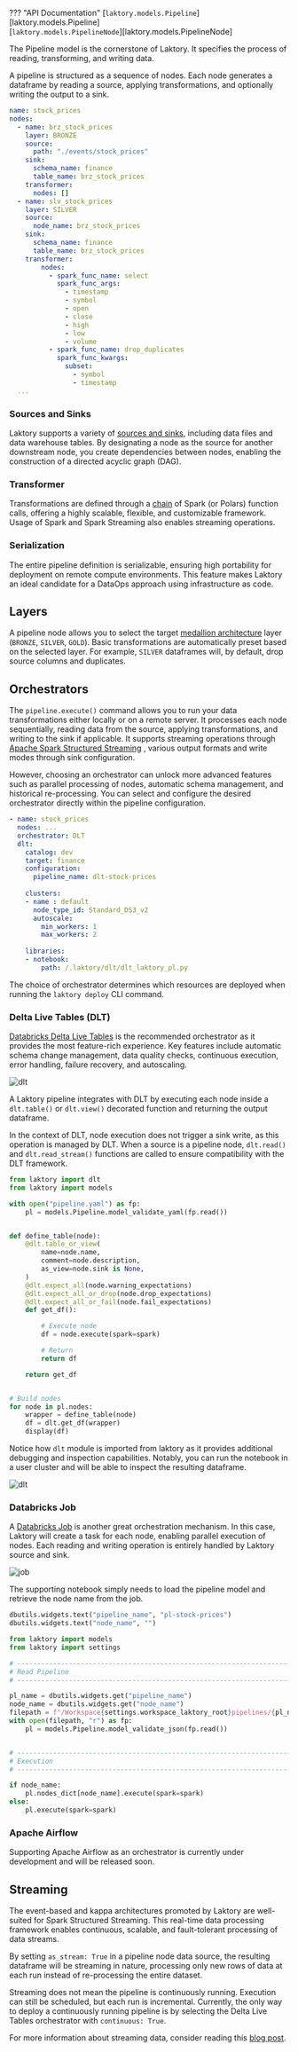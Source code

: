 ??? "API Documentation"
    [`laktory.models.Pipeline`][laktory.models.Pipeline]<br>
    [`laktory.models.PipelineNode`][laktory.models.PipelineNode]<br>

The Pipeline model is the cornerstone of Laktory. It specifies the process of 
reading, transforming, and writing data.

A pipeline is structured as a sequence of nodes. Each node generates a 
dataframe by reading a source, applying transformations, and optionally writing
the output to a sink.

```yaml
name: stock_prices
nodes:
  - name: brz_stock_prices
    layer: BRONZE
    source:
      path: "./events/stock_prices"
    sink:
      schema_name: finance
      table_name: brz_stock_prices
    transformer: 
      nodes: []
  - name: slv_stock_prices
    layer: SILVER
    source:
      node_name: brz_stock_prices
    sink:
      schema_name: finance
      table_name: brz_stock_prices
    transformer:
        nodes:
          - spark_func_name: select
            spark_func_args:
              - timestamp
              - symbol
              - open
              - close
              - high
              - low
              - volume
          - spark_func_name: drop_duplicates
            spark_func_kwargs:
              subset:
                - symbol
                - timestamp
  ...
```

### Sources and Sinks
Laktory supports a variety of [sources and sinks](./sources.md), including
data files and data warehouse tables. By designating a node as the source for
another downstream node, you create dependencies between nodes, enabling the
construction of a directed acyclic graph (DAG).

### Transformer
Transformations are defined through a [chain](./sparkchain.md) of Spark 
(or Polars) function calls, offering a highly scalable, flexible, and 
customizable framework. Usage of Spark and Spark Streaming also 
enables streaming operations.

### Serialization
The entire pipeline definition is serializable, ensuring high portability for 
deployment on remote compute environments. This feature makes Laktory an ideal 
candidate for a DataOps approach using infrastructure as code.

## Layers
A pipeline node allows you to select the target [medallion architecture](../design.md/#medallion-architecture)
layer (`BRONZE`, `SILVER`, `GOLD`). Basic transformations are automatically 
preset based on the selected layer. For example, `SILVER` dataframes will,
by default, drop source columns and duplicates.

## Orchestrators
The `pipeline.execute()` command allows you to run your data transformations 
either locally or on a remote server. It processes each node sequentially, 
reading data from the source, applying transformations, and writing to the
sink if applicable. It supports streaming operations through [Apache Spark
Structured Streaming]((https://spark.apache.org/docs/latest/structured-streaming-programming-guide.html))
, various output formats and write modes through sink configuration.

However, choosing an orchestrator can unlock more advanced features such as 
parallel processing of nodes, automatic schema management, and historical
re-processing. You can select and configure the desired orchestrator directly 
within the pipeline configuration.

```yaml title="pipeline.yaml"
- name: stock_prices
  nodes: ...
  orchestrator: DLT
  dlt:
    catalog: dev
    target: finance
    configuration:
      pipeline_name: dlt-stock-prices
    
    clusters:
    - name : default
      node_type_id: Standard_DS3_v2
      autoscale:
        min_workers: 1
        max_workers: 2
    
    libraries:
    - notebook:
        path: /.laktory/dlt/dlt_laktory_pl.py
```

The choice of orchestrator determines which resources are deployed when 
running the `laktory deploy` CLI command. 

### Delta Live Tables (DLT)
[Databricks Delta Live Tables](https://www.databricks.com/product/delta-live-tables)
is the recommended orchestrator as it provides the most feature-rich 
experience. Key features include automatic schema change management, data 
quality checks, continuous execution, error handling, failure recovery, and
autoscaling.

![dlt](../../images/dlt_stock_prices.png)

A Laktory pipeline integrates with DLT by executing each node inside a
`dlt.table()` or `dlt.view()` decorated function and returning the output
dataframe. 

In the context of DLT, node execution does not trigger a sink write, as this
operation is managed by DLT. When a source is a pipeline node, 
`dlt.read()` and `dlt.read_stream()` functions are called to ensure 
compatibility with the DLT framework. 


```py title="dlt_laktory_pl"
from laktory import dlt
from laktory import models

with open("pipeline.yaml") as fp:
    pl = models.Pipeline.model_validate_yaml(fp.read())


def define_table(node):
    @dlt.table_or_view(
        name=node.name,
        comment=node.description,
        as_view=node.sink is None,
    )
    @dlt.expect_all(node.warning_expectations)
    @dlt.expect_all_or_drop(node.drop_expectations)
    @dlt.expect_all_or_fail(node.fail_expectations)
    def get_df():

        # Execute node
        df = node.execute(spark=spark)

        # Return
        return df

    return get_df


# Build nodes
for node in pl.nodes:
    wrapper = define_table(node)
    df = dlt.get_df(wrapper)
    display(df)
```

Notice how `dlt` module is imported from laktory as it provides additional
debugging and inspection capabilities. Notably, you can run the notebook in a
user cluster and will be able to inspect the resulting dataframe.

![dlt](../../images/dlt_debug.png)


### Databricks Job
A [Databricks Job](https://docs.databricks.com/en/workflows/jobs/create-run-jobs.html)
is another great orchestration mechanism. In this case, Laktory will create a 
task for each node, enabling parallel execution of nodes. Each reading and 
writing operation is entirely handled by Laktory source and sink. 

![job](../../images/job_stock_prices.png)

The supporting notebook simply needs to load the pipeline model and retrieve
the node name from the job.

```py title="job_laktory_pl"
dbutils.widgets.text("pipeline_name", "pl-stock-prices")
dbutils.widgets.text("node_name", "")

from laktory import models
from laktory import settings

# --------------------------------------------------------------------------- #
# Read Pipeline                                                               #
# --------------------------------------------------------------------------- #

pl_name = dbutils.widgets.get("pipeline_name")
node_name = dbutils.widgets.get("node_name")
filepath = f"/Workspace{settings.workspace_laktory_root}pipelines/{pl_name}.json"
with open(filepath, "r") as fp:
    pl = models.Pipeline.model_validate_json(fp.read())


# --------------------------------------------------------------------------- #
# Execution                                                                   #
# --------------------------------------------------------------------------- #

if node_name:
    pl.nodes_dict[node_name].execute(spark=spark)
else:
    pl.execute(spark=spark)
```

### Apache Airflow
Supporting Apache Airflow as an orchestrator is currently under development and
will be released soon.

## Streaming
The event-based and kappa architectures promoted by Laktory are well-suited for
Spark Structured Streaming. This real-time data processing framework enables 
continuous, scalable, and fault-tolerant processing of data streams.

By setting `as_stream: True` in a pipeline node data source, the resulting
dataframe will be streaming in nature, processing only new rows of data at
each run instead of re-processing the entire dataset.

Streaming does not mean the pipeline is continuously running. Execution can
still be scheduled, but each run is incremental. Currently, the only way to
deploy a continuously running pipeline is by selecting the Delta Live Tables
orchestrator with `continuous: True`.

For more information about streaming data, consider reading this 
[blog post](https://www.linkedin.com/pulse/mastering-streaming-data-pipelines-kappa-architecture-olivier-soucy-0gjgf/).